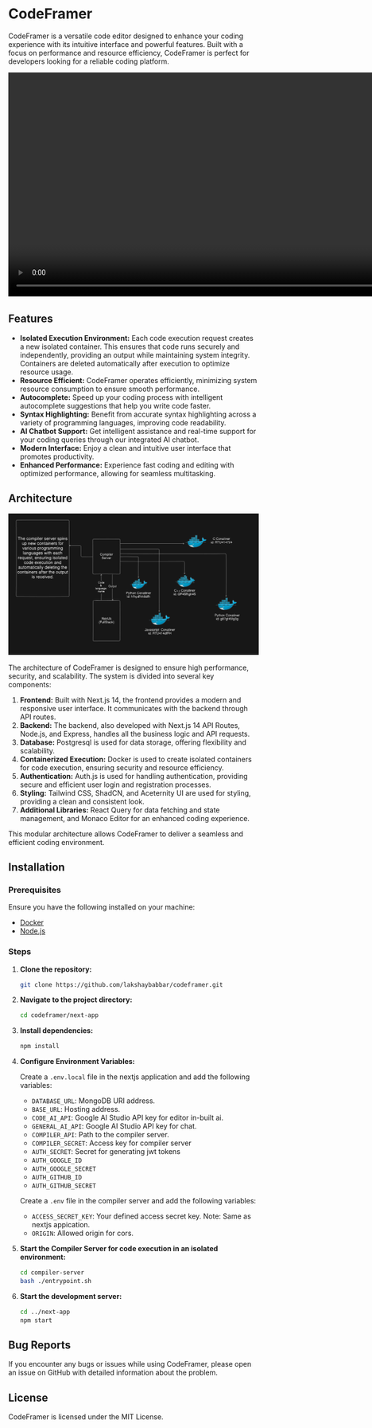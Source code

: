 # CodeFramer

CodeFramer is a versatile code editor designed to enhance your coding experience with its intuitive interface and powerful features. Built with a focus on performance and resource efficiency, CodeFramer is perfect for developers looking for a reliable coding platform.

<video src="https://github.com/user-attachments/assets/918cfc40-e247-4faf-afd2-e854fb5bb10e" width="900px" alt="Inro Video" controls></video>

## Features

- **Isolated Execution Environment:** Each code execution request creates a new isolated container. This ensures that code runs securely and independently, providing an output while maintaining system integrity. Containers are deleted automatically after execution to optimize resource usage.
- **Resource Efficient:** CodeFramer operates efficiently, minimizing system resource consumption to ensure smooth performance.
- **Autocomplete:** Speed up your coding process with intelligent autocomplete suggestions that help you write code faster.
- **Syntax Highlighting:** Benefit from accurate syntax highlighting across a variety of programming languages, improving code readability.
- **AI Chatbot Support:** Get intelligent assistance and real-time support for your coding queries through our integrated AI chatbot.
- **Modern Interface:** Enjoy a clean and intuitive user interface that promotes productivity.
- **Enhanced Performance:** Experience fast coding and editing with optimized performance, allowing for seamless multitasking.

## Architecture

<img src="./assets/arch.png" alt="CodeFramer Architecture" width="900px" />

The architecture of CodeFramer is designed to ensure high performance, security, and scalability. The system is divided into several key components:

1. **Frontend:** Built with Next.js 14, the frontend provides a modern and responsive user interface. It communicates with the backend through API routes.
2. **Backend:** The backend, also developed with Next.js 14 API Routes, Node.js, and Express, handles all the business logic and API requests.
3. **Database:** Postgresql is used for data storage, offering flexibility and scalability.
4. **Containerized Execution:** Docker is used to create isolated containers for code execution, ensuring security and resource efficiency.
5. **Authentication:** Auth.js is used for handling authentication, providing secure and efficient user login and registration processes.
6. **Styling:** Tailwind CSS, ShadCN, and Aceternity UI are used for styling, providing a clean and consistent look.
7. **Additional Libraries:** React Query for data fetching and state management, and Monaco Editor for an enhanced coding experience.

This modular architecture allows CodeFramer to deliver a seamless and efficient coding environment.

## Installation

### Prerequisites

Ensure you have the following installed on your machine:

- [Docker](https://www.docker.com/get-started)
- [Node.js](https://nodejs.org/en/download/)

### Steps

1.  **Clone the repository:**

    ```bash
    git clone https://github.com/lakshaybabbar/codeframer.git
    ```

2.  **Navigate to the project directory:**

    ```bash
    cd codeframer/next-app
    ```

3.  **Install dependencies:**

    ```bash
    npm install
    ```

4.  **Configure Environment Variables:**

    Create a `.env.local` file in the nextjs application and add the following variables:

    - `DATABASE_URL`: MongoDB URI address.
    - `BASE_URL`: Hosting address.
    - `CODE_AI_API`: Google AI Studio API key for editor in-built ai.
    - `GENERAL_AI_API`: Google AI Studio API key for chat.
    - `COMPILER_API`: Path to the compiler server.
    - `COMPILER_SECRET`: Access key for compiler server
    - `AUTH_SECRET`: Secret for generating jwt tokens
    - `AUTH_GOOGLE_ID`
    - `AUTH_GOOGLE_SECRET`
    - `AUTH_GITHUB_ID`
    - `AUTH_GITHUB_SECRET`

    Create a `.env` file in the compiler server and add the following variables:

    - `ACCESS_SECRET_KEY`: Your defined access secret key. Note: Same as nextjs appication.
    - `ORIGIN`: Allowed origin for cors.

5.  **Start the Compiler Server for code execution in an isolated environment:**

    ```bash
    cd compiler-server
    bash ./entrypoint.sh
    ```

6.  **Start the development server:**

    ```bash
    cd ../next-app
    npm start
    ```

## Bug Reports

If you encounter any bugs or issues while using CodeFramer, please open an issue on GitHub with detailed information about the problem.

## License

CodeFramer is licensed under the MIT License.
